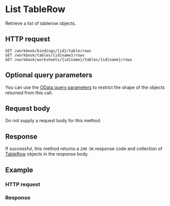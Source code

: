 # List TableRow

Retrieve a list of tablerow objects.
## HTTP request
```http
GET /workbook/bindings/{id}/table/rows
GET /workbook/tables/{id|name}/rows
GET /workbook/worksheets/{id|name}/tables/{id|name}/rows
```

## Optional query parameters
You can use the [OData query parameters](odata-optional-query-parameters.md) to restrict the shape of the objects returned from this call.
## Request body
Do not supply a request body for this method.
## Response
If successful, this method returns a `200 OK` response code and collection of [TableRow](../resources/tablerow.md) objects in the response body.
## Example
### HTTP request
### Response
